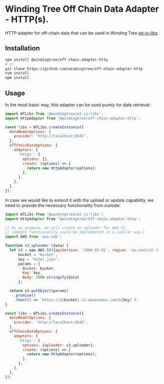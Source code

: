 # Winding Tree Off Chain Data Adapter - HTTP(s).

HTTP adapter for off-chain data that can be used in Winding Tree [wt-js-libs](https://github.com/windingtree/wt-js-libs).

## Installation

```sh
npm install @windingtree/off-chain-adapter-http
# or
git clone https://github.com/windingtree/off-chain-adapter-http
nvm install
npm install
```

## Usage

In the most basic way, this adapter can be used purely for data
retrieval:

```javascript
import WTLibs from '@windingtree/wt-js-libs';
import HttpAdapter from '@windingtree/off-chain-adapter-http';

const libs = WTLibs.createInstance({
  dataModelOptions: {
    provider: 'http://localhost:8545',
  },
  offChainDataOptions: {
    adapters: {
      'https': {
        options: {},
        create: (options) => {
          return new HttpAdapter(options);
        },
      },
    },
  },
});
```

In case we would like to extend it with the upload or update
capability, we need to provide the necessary functionality
from outside:

```javascript
import WTLibs from '@windingtree/wt-js-libs';
import HttpAdapter from '@windingtree/off-chain-adapter-http';

// As an example, we will create an uploader for AWS S3.
// (Update functionality could be implemented in a similar way.)
import AWS from 'aws-sdk';

function s3_uploader (data) {
  let s3 = new AWS.S3({apiVersion: '2006-03-01', region: 'eu-central-1'}),
	  bucket = 'bucket',
      key = 'hotel.json',
      params = {
        Bucket: bucket,
        Key: key,
        Body: JSON.stringify(data)
      };

  return s3.putObject(params)
    .promise()
    .then(() => `https://${bucket}.s3.amazonaws.com/${key}`);
}

const libs = WTLibs.createInstance({
  dataModelOptions: {
    provider: 'http://localhost:8545',
  },
  offChainDataOptions: {
    adapters: {
      'https': {
        options: {uploader: s3_uploader},
        create: (options) => {
          return new HttpAdapter(options);
        },
      },
    },
  },
});
```
